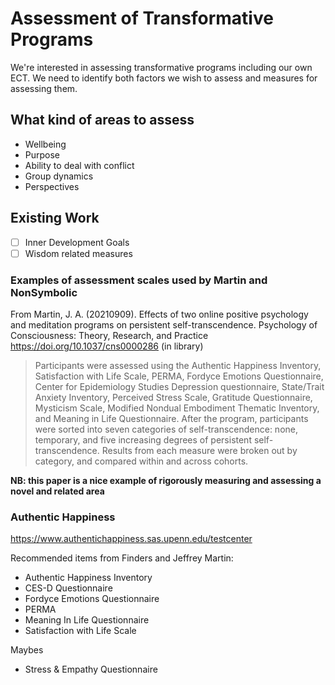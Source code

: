 # Assessment of Transformative Programs

We're interested in assessing transformative programs including our own ECT. We need to identify both factors we wish to assess and measures for assessing them.

## What kind of areas to assess

- Wellbeing
- Purpose
- Ability to deal with conflict
- Group dynamics
- Perspectives

## Existing Work

- [ ] Inner Development Goals
- [ ] Wisdom related measures

### Examples of assessment scales used by Martin and NonSymbolic

From Martin, J. A. (20210909). Effects of two online positive psychology and meditation programs on persistent self-transcendence. Psychology of Consciousness: Theory, Research, and Practice https://doi.org/10.1037/cns0000286  (in library)

> Participants were assessed using the Authentic Happiness Inventory, Satisfaction with Life Scale, PERMA, Fordyce Emotions Questionnaire, Center for Epidemiology Studies Depression questionnaire, State/Trait Anxiety Inventory, Perceived Stress Scale, Gratitude Questionnaire, Mysticism Scale, Modified Nondual Embodiment Thematic Inventory, and Meaning in Life Questionnaire. After the program, participants were sorted into seven categories of self-transcendence: none, temporary, and five increasing degrees of persistent self-transcendence. Results from each measure were broken out by category, and compared within and across cohorts.

**NB: this paper is a nice example of rigorously measuring and assessing a novel and related area**

### Authentic Happiness

https://www.authentichappiness.sas.upenn.edu/testcenter

Recommended items from Finders and Jeffrey Martin:

- Authentic Happiness Inventory
- CES-D Questionnaire
- Fordyce Emotions Questionnaire
- PERMA
- Meaning In Life Questionnaire
- Satisfaction with Life Scale

Maybes

- Stress & Empathy Questionnaire